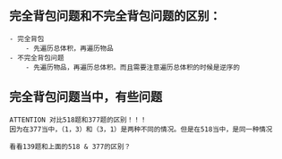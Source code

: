 ## 完全背包问题和不完全背包问题的区别：
    - 完全背包
        - 先遍历总体积，再遍历物品
    - 不完全背包问题
        - 先遍历物品，再遍历总体积。而且需要注意遍历总体积的时候是逆序的

## 完全背包问题当中，有些问题
    ATTENTION 对比518题和377题的区别！！！
    因为在377当中，（1，3）和（3，1）是两种不同的情况。但是在518当中，是同一种情况
    
    看看139题和上面的518 & 377的区别？
